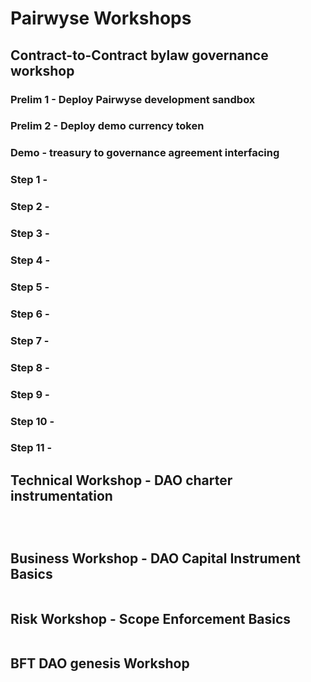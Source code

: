 # Pairwyse Workshops

## Contract-to-Contract bylaw governance workshop

### Prelim 1 - Deploy Pairwyse development sandbox

### Prelim 2 - Deploy demo currency token

### Demo - treasury to governance agreement interfacing

### Step 1 - 

### Step 2 - 

### Step 3 - 

### Step 4 - 

### Step 5 - 

### Step 6 - 

### Step 7 - 

### Step 8 - 

### Step 9 - 

### Step 10 - 

### Step 11 - 


## Technical Workshop - DAO charter instrumentation

![]()

```
```

[![]()]() 



## Business Workshop - DAO Capital Instrument Basics

[![]()]() 




## Risk Workshop - Scope Enforcement Basics

[![]()]()



## BFT DAO genesis Workshop

![]()

[![]()]() 
